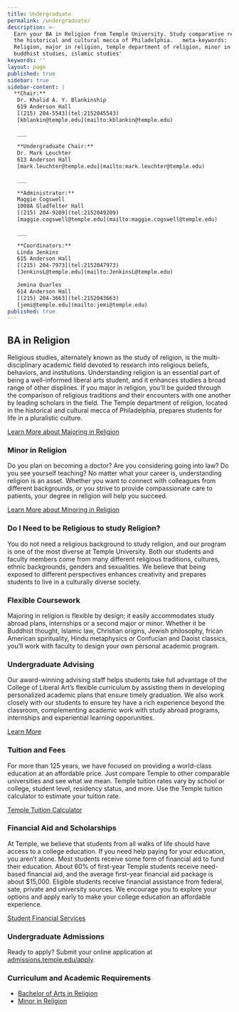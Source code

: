 ```yaml
---
title: Undergraduate
permalink: /undergraduate/
description: >-
  Earn your BA in Religion from Temple University. Study comparative religion in
  the historical and cultural mecca of Philadelphia.   meta-keywords: 'BA in
  Religion, major in religion, temple department of religion, minor in religion,
  buddhist studies, islamic studies'
keywords: ''
layout: page
published: true
sidebar: true
sidebar-content: |
  **Chair:**  
   Dr. Khalid A. Y. Blankinship  
   619 Anderson Hall  
   [(215) 204-5543](tel:2152045543)  
   [kblankin@temple.edu](mailto:kblankin@temple.edu)  
   
   ___
   
   **Undergraduate Chair:**  
   Dr. Mark Leuchter  
   613 Anderson Hall    
   [mark.leuchter@temple.edu](mailto:mark.leuchter@temple.edu)  
   
   ___
   
   **Administrator:**  
   Maggie Cogswell  
   1008A Gladfelter Hall   
   [(215) 204-9209](tel:2152049209)  
   [maggie.cogswell@temple.edu](mailto:maggie.cogswell@temple.edu)  
   
   ___

   **Coordinators:**  
   Linda Jenkins  
   615 Anderson Hall    
   [(215) 204-7973](tel:2152047973)   
   [JenkinsL@temple.edu](mailto:JenkinsL@temple.edu)  

   Jemina Quarles  
   614 Anderson Hall    
   [(215) 204-3663](tel:2152043663)  
   [jemi@temple.edu](mailto:jemi@temple.edu)
published: true
---
```

## BA in Religion
Religious studies, alternately known as the study of religion, is the multi-disciplinary academic field devoted to research into religious beliefs, behaviors, and institutions. Understanding religion is an essential part of being a well-informed liberal arts student, and it enhances studies a broad range of other displines. If you major in religion, you'll be guided through the comparison of religious traditions and their encounters with one another by leading scholars in the field. The Temple department of religion, located in the historical and cultural mecca of Philadelphia, prepares students for life in a pluralistic culture.

[Learn More about Majoring in Religion](http://bulletin.temple.edu/undergraduate/liberal-arts/religion/ba-religion/)

### Minor in Religion
Do you plan on becoming a doctor? Are you considering going into law? Do you see yourself teaching? No matter what your career is, understanding religion is an asset. Whether you want to connect with colleagues from different backgrounds, or you strive to provide compassionate care to patients, your degree in religion will help you succeed.

[Learn More about Minoring in Religion](http://bulletin.temple.edu/undergraduate/liberal-arts/africology-african-american-studies/minor-africology-african-american-studies/)

### Do I Need to be Religious to study Religion?
You do not need a religious background to study religion, and our program is one of the most diverse at Temple University. Both our students and faculty members come from many different religious traditions, cultures, ethnic backgrounds, genders and sexualities. We believe that being exposed to different perspectives enhances creativity and prepares students to live in a culturally diverse society.

### Flexible Coursework
Majoring in religion is flexible by design; it easily accommodates study abroad plans, internships or a second major or minor. Whether it be Buddhist thought, Islamic law, Christian origins, Jewish philosophy, frican American spirituality, Hindu metaphysics or Confucian and Daoist classics, you’ll work with faculty to design your own personal academic program.

### Undergraduate Advising
Our award-winning advising staff helps students take full advantage of the College of Liberal Art’s flexible curriculum by assisting them in developing personalized academic plans that ensure timely graduation. We also work closely with our students to ensure tey have a rich experience beyond the classroom, complementing academic work with study abroad programs, internships and experiential learning opporunities.

[Learn More](https://liberalarts.temple.edu/advising)

### Tuition and Fees
For more than 125 years, we have focused on providing a world-class education at an affordable price. Just compare Temple to other comparable universities and see what we mean. Temple tuition rates vary by school or college, student level, residency status, and more. Use the Temple tuition calculator to estimate your tuition rate.

[Temple Tuition Calculator](https://bursar.temple.edu/tuition-and-fees/tuition-rates)

### Financial Aid and Scholarships
At Temple, we believe that students from all walks of life should have access to a college education. If you need help paying for your education, you aren’t alone. Most students receive some form of financial aid to fund their education. About 60% of first-year Temple students receive need-based financial aid, and the average first-year financial aid package is about $15,000. Eligible students receive financial assistance from federal, sate, private and university sources. We encourage you to explore your options and apply early to make your college education an affordable experience. 

[Student Financial Services](https://sfs.temple.edu/financial-aid-types)

### Undergraduate Admissions

Ready to apply? Submit your online application at [admissions.temple.edu/apply](http://admissions.temple.edu/apply).

### Curriculum and Academic Requirements
- [Bachelor of Arts in Religion](http://bulletin.temple.edu/undergraduate/liberal-arts/religion/ba-religion/)
- [Minor in Religion](http://bulletin.temple.edu/undergraduate/liberal-arts/religion/minor-religion/)
